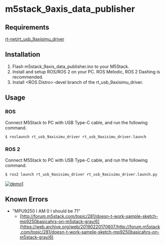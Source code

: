 # m5stack_9axis_data_publisher

## Requirements

[rt-net/rt_usb_9axisimu_driver](https://github.com/rt-net/rt_usb_9axisimu_driver)

## Installation

1. Flash m5stack_9axis_data_publisher.ino to your M5Stack.
2. Install and setup ROS/ROS 2 on your PC. ROS Melodic, ROS 2 Dashing is recommended.
3. Install \<ROS Distro\>-devel branch of the rt_usb_9axisimu_driver.

## Usage

### ROS

Connect M5Stack to PC with USB Type-C cable, and run the following command.

```sh
$ roslaunch rt_usb_9axisimu_driver rt_usb_9axisimu_driver.launch
```

### ROS 2

Connect M5Stack to PC with USB Type-C cable, and run the following command.

```sh
$ ros2 launch rt_usb_9axisimu_driver rt_usb_9axisimu_driver.launch.py
```

[![demo1](./docs/img/m5stack_9axis_data_publisher-demo1.gif)](https://gyazo.com/bdf5c1ed2495e31a79371ea9a408f942)

## Known Errors

* "MPU9250 I AM 0 I should be 71"
  * [http://forum.m5stack.com/topic/281/doesn-t-work-sample-sketch-mp9250basicahrs-on-m5stack-gray/6](https://web.archive.org/web/20190220170607/http://forum.m5stack.com/topic/281/doesn-t-work-sample-sketch-mp9250basicahrs-on-m5stack-gray/6)
